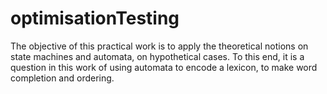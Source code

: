 # optimisationTesting
 The objective of this practical work is to apply the theoretical notions on state machines and automata, on hypothetical cases. To this end, it is a question in this work of using automata to encode a lexicon, to make word completion and ordering.
